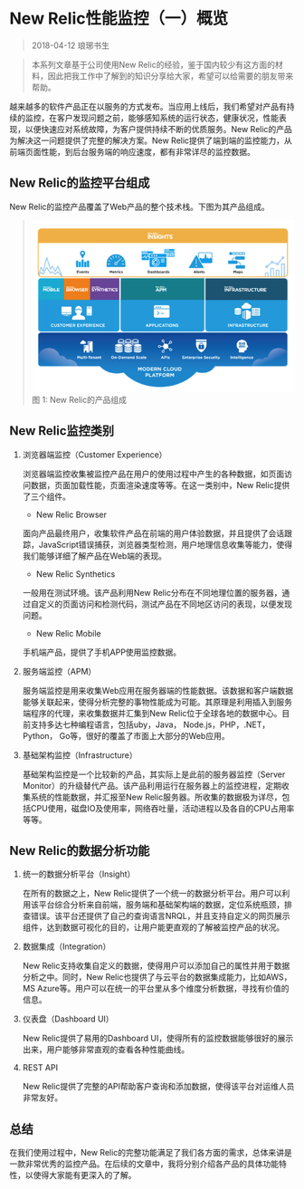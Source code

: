# New Relic性能监控（一）概览

>2018-04-12 琅琊书生

>本系列文章基于公司使用New Relic的经验，鉴于国内较少有这方面的材料，因此把我工作中了解到的知识分享给大家，希望可以给需要的朋友带来帮助。

越来越多的软件产品正在以服务的方式发布。当应用上线后，我们希望对产品有持续的监控，在客户发现问题之前，能够感知系统的运行状态，健康状况，性能表现，以便快速应对系统故障，为客户提供持续不断的优质服务。New Relic的产品为解决这一问题提供了完整的解决方案。New Relic提供了端到端的监控能力，从前端页面性能，到后台服务端的响应速度，都有非常详尽的监控数据。

## New Relic的监控平台组成
New Relic的监控产品覆盖了Web产品的整个技术栈。下图为其产品组成。
>![New Relic产品组成](./01-nr-platform.png 'New Relic的产品组成')
>图 1: New Relic的产品组成

## New Relic监控类别

1. 浏览器端监控（Customer Experience）

    浏览器端监控收集被监控产品在用户的使用过程中产生的各种数据，如页面访问数据，页面加载性能，页面渲染速度等等。在这一类别中，New Relic提供了三个组件。
    
    * New Relic Browser
    
    面向产品最终用户，收集软件产品在前端的用户体验数据，并且提供了会话跟踪，JavaScript错误捕获，浏览器类型检测，用户地理信息收集等能力，使得我们能够详细了解产品在Web端的表现。
    
    * New Relic Synthetics
    
    一般用在测试环境。该产品利用New Relic分布在不同地理位置的服务器，通过自定义的页面访问和检测代码，测试产品在不同地区访问的表现，以便发现问题。
    
    * New Relic Mobile
    
    手机端产品，提供了手机APP使用监控数据。

2. 服务端监控（APM）

    服务端监控是用来收集Web应用在服务器端的性能数据。该数据和客户端数据能够关联起来，使得分析完整的事物性能成为可能。其原理是利用插入到服务端程序的代理，来收集数据并汇集到New Relic位于全球各地的数据中心。目前支持多达七种编程语言，包括uby，Java， Node.js，PHP，.NET，Python， Go等，很好的覆盖了市面上大部分的Web应用。
    
3. 基础架构监控（Infrastructure）

    基础架构监控是一个比较新的产品，其实际上是此前的服务器监控（Server Monitor）的升级替代产品。该产品利用运行在服务器上的监控进程，定期收集系统的性能数据，并汇报至New Relic服务器。所收集的数据极为详尽，包括CPU使用，磁盘IO及使用率，网络吞吐量，活动进程以及各自的CPU占用率等等。

## New Relic的数据分析功能
1. 统一的数据分析平台（Insight）
    
    在所有的数据之上，New Relic提供了一个统一的数据分析平台。用户可以利用该平台综合分析来自前端，服务端和基础架构端的数据，定位系统瓶颈，排查错误。该平台还提供了自己的查询语言NRQL，并且支持自定义的网页展示组件，达到数据可视化的目的，让用户能更直观的了解被监控产品的状况。

2. 数据集成（Integration）
  
    New Relic支持收集自定义的数据，使得用户可以添加自己的属性并用于数据分析之中。同时，New Relic也提供了与云平台的数据集成能力，比如AWS，MS Azure等。用户可以在统一的平台里从多个维度分析数据，寻找有价值的信息。
  
3. 仪表盘（Dashboard UI）

    New Relic提供了易用的Dashboard UI，使得所有的监控数据能够很好的展示出来，用户能够非常直观的查看各种性能曲线。
    
4. REST API
  
    New Relic提供了完整的API帮助客户查询和添加数据，使得该平台对运维人员非常友好。
    
## 总结
在我们使用过程中，New Relic的完整功能满足了我们各方面的需求，总体来讲是一款非常优秀的监控产品。在后续的文章中，我将分别介绍各产品的具体功能特性，以使得大家能有更深入的了解。
    
